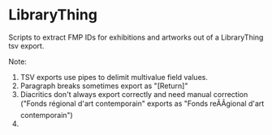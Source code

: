 # LibraryThing
Scripts to extract FMP IDs for exhibitions and artworks out of a LibraryThing tsv export.

Note:
1. TSV exports use pipes to delimit multivalue field values. 
2. Paragraph breaks sometimes export as "[Return]"
3. Diacritics don't always export correctly and need manual correction ("Fonds régional d'art contemporain" exports as "Fonds reÃÂgional d'art contemporain")
4. 
